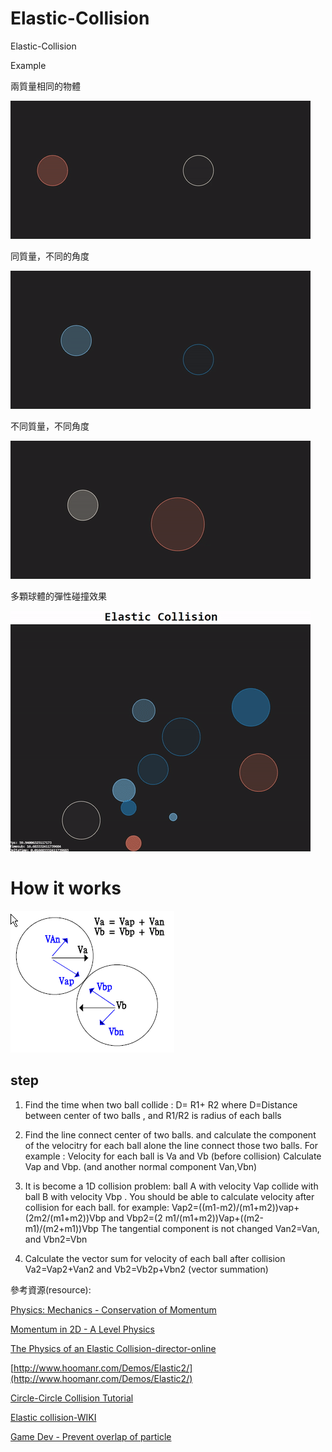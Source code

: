 # Elastic-Collision

Elastic-Collision

Example

兩質量相同的物體

![Alt text](example3.gif)

同質量，不同的角度

![Alt text](example2.gif)

不同質量，不同角度

![Alt text](example1.gif)

多顆球體的彈性碰撞效果

![Alt text](example4.gif)

# How it works

![Alt text](2_2_collision2d.png)

## step

1. Find the time when two ball collide : D= R1+ R2
 where D=Distance between center of two balls , and R1/R2 is radius of each balls

2. Find the line connect center of two balls. and calculate the component of the velocitry for each ball alone the line connect those two balls.
 For example : Velocity for each ball is Va and Vb (before collision)
  Calculate Vap and Vbp. (and another normal component Van,Vbn)
3. It is become a 1D collision problem: ball A with velocity Vap collide with ball B with velocity Vbp . You should be able to calculate velocity after collision for each ball.
  for example:
  Vap2=((m1-m2)/(m1+m2))vap+ (2m2/(m1+m2))Vbp and
  Vbp2=(2 m1/(m1+m2))Vap+((m2-m1)/(m2+m1))Vbp
  The tangential component is not changed Van2=Van, and Vbn2=Vbn
4. Calculate the vector sum for velocity of each ball after collision
  Va2=Vap2+Van2 and Vb2=Vb2p+Vbn2 (vector summation)

參考資源(resource):

[Physics: Mechanics - Conservation of Momentum](https://www.youtube.com/watch?v=0sbzWZhOG10)

[Momentum in 2D - A Level Physics](https://www.youtube.com/watch?v=NzgIGd0MbR4&t=786s)

[The Physics of an Elastic Collision-director-online](https://www.youtube.com/watch?v=NzgIGd0MbR4&t=786s)

[http://www.hoomanr.com/Demos/Elastic2/](http://www.hoomanr.com/Demos/Elastic2/)

[Circle-Circle Collision Tutorial](http://ericleong.me/research/circle-circle/)

[Elastic collision-WIKI](https://en.wikipedia.org/wiki/Elastic_collision)

[Game Dev - Prevent overlap of particle](https://gamedev.stackexchange.com/questions/20516/ball-collisions-sticking-together)